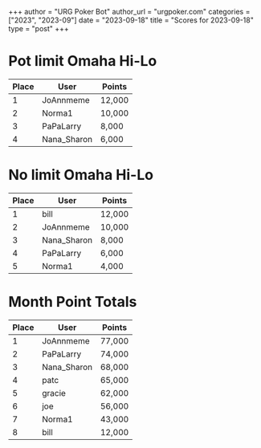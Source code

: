 +++
author = "URG Poker Bot"
author_url = "urgpoker.com"
categories = ["2023", "2023-09"]
date = "2023-09-18"
title = "Scores for 2023-09-18"
type = "post"
+++
# Pot limit Omaha Hi-Lo

| Place | User | Points |
|-------|------|--------|
| 1 | JoAnnmeme | 12,000 |
| 2 | Norma1 | 10,000 |
| 3 | PaPaLarry | 8,000 |
| 4 | Nana_Sharon | 6,000 |

# No limit Omaha Hi-Lo

| Place | User | Points |
|-------|------|--------|
| 1 | bill | 12,000 |
| 2 | JoAnnmeme | 10,000 |
| 3 | Nana_Sharon | 8,000 |
| 4 | PaPaLarry | 6,000 |
| 5 | Norma1 | 4,000 |

# Month Point Totals

| Place | User | Points |
|-------|------|--------|
| 1 | JoAnnmeme | 77,000 |
| 2 | PaPaLarry | 74,000 |
| 3 | Nana_Sharon | 68,000 |
| 4 | patc | 65,000 |
| 5 | gracie | 62,000 |
| 6 | joe | 56,000 |
| 7 | Norma1 | 43,000 |
| 8 | bill | 12,000 |
